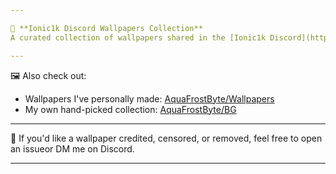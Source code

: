 ```yaml
---

🎨 **Ionic1k Discord Wallpapers Collection**  
A curated collection of wallpapers shared in the [Ionic1k Discord](https://discord.gg/3PGY3mMbUP) server. Not all of these were made by me — it's a community blend of awesome art and aesthetics. Dive in and find something that fits your vibe!

---
```


🖼️ Also check out:  
- Wallpapers I've personally made: [AquaFrostByte/Wallpapers](https://github.com/AquaFrostByte/Wallpapers)  
- My own hand-picked collection: [AquaFrostByte/BG](https://github.com/AquaFrostByte/BG)

---

💬 If you'd like a wallpaper credited, censored, or removed, feel free to open an issueor DM me on Discord.

---
